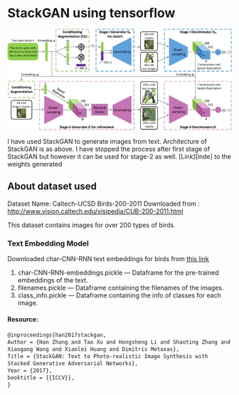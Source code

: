 # StackGAN using tensorflow

![Architecture of StackGAN](a.png)

I have used StackGAN to generate images from text. Architecture of StackGAN is as above. I have stopped the process after first stage of StackGAN but however it can be used for stage-2 as well.
[Link][inde] to the weights generated


## About dataset used

Dataset Name: Caltech-UCSD Birds-200-2011
Downloaded from : http://www.vision.caltech.edu/visipedia/CUB-200-2011.html

This dataset contains images for over 200 types of birds.

### Text Embedding Model
Downloaded char-CNN-RNN text embeddings for birds from [this link][identifier]

1. char-CNN-RNN-embeddings.pickle — Dataframe for the pre-trained embeddings of the text.
2. filenames.pickle — Dataframe containing the filenames of the images.
3. class_info.pickle — Dataframe containing the info of classes for each image.


#### Resource:
```
@inproceedings{han2017stackgan,
Author = {Han Zhang and Tao Xu and Hongsheng Li and Shaoting Zhang and Xiaogang Wang and Xiaolei Huang and Dimitris Metaxas},
Title = {StackGAN: Text to Photo-realistic Image Synthesis with Stacked Generative Adversarial Networks},
Year = {2017},
booktitle = {{ICCV}},
}
```

[identifier]: https://drive.google.com/file/d/0B3y_msrWZaXLT1BZdVdycDY5TEE/view?resourcekey=0-sZrhftoEfdvHq6MweAeCjA
[iden]: https://drive.google.com/drive/folders/1dZ09-ntDQ6edRQAyU0Jx4H8nx6UjHVEg?usp=drive_link
